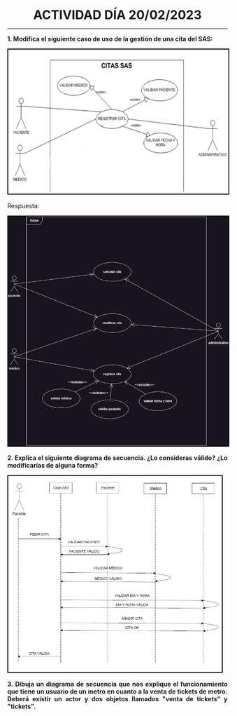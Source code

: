 <style>
  h1{
    text-align: center;
    font-weight: bold;
    border: none;
    margin-bottom: 0px;
  }

  p{
    text-align: justify;
  }

  img{
    border: 2px solid black;
  }
</style>

<h1>ACTIVIDAD DÍA 20/02/2023</h1>

<hr>

<p><b>1. Modifica el siguiente caso de uso de la gestión de una cita del SAS:</b></p>

<img src="img/1.1.png">

<p>Respuesta:</p>

<img src="img/1.2.png">

<p><b>2. Explica el siguiente diagrama de secuencia. ¿Lo consideras válido? ¿Lo modificarías de alguna forma?</b></p>

<img src="img/2.1.png">

<p></p>

<p><b>3. Dibuja un diagrama de secuencia que nos explique el funcionamiento que tiene un usuario de un metro en cuanto a la venta de tickets de metro. Deberá existir un actor y dos objetos llamados "venta de tickets" y "tickets".</b></p>